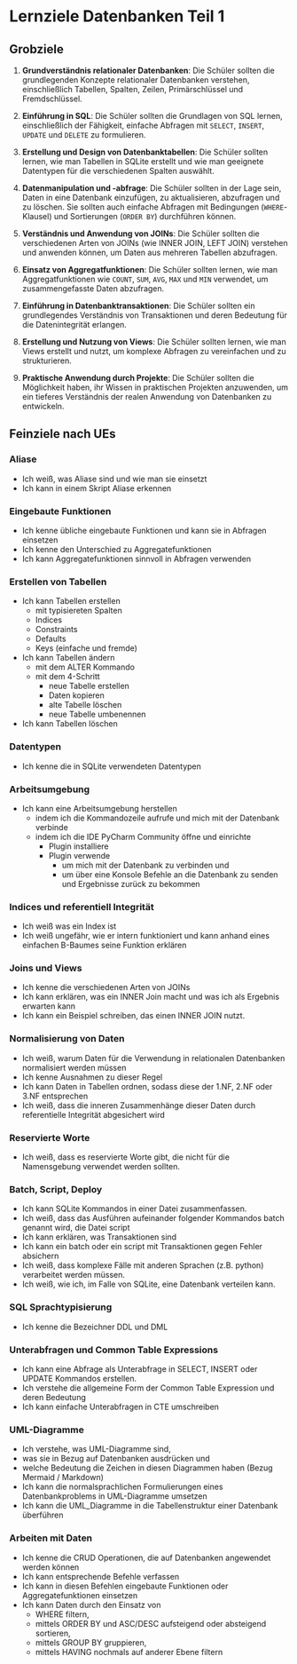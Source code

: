 # Lernziele Datenbanken Teil 1

## Grobziele

1. **Grundverständnis relationaler Datenbanken**: Die Schüler sollten die grundlegenden Konzepte relationaler
   Datenbanken verstehen, einschließlich Tabellen, Spalten, Zeilen, Primärschlüssel und Fremdschlüssel.

2. **Einführung in SQL**: Die Schüler sollten die Grundlagen von SQL lernen, einschließlich der Fähigkeit, einfache
   Abfragen mit `SELECT`, `INSERT`, `UPDATE` und `DELETE` zu formulieren.

3. **Erstellung und Design von Datenbanktabellen**: Die Schüler sollten lernen, wie man Tabellen in SQLite erstellt und
   wie man geeignete Datentypen für die verschiedenen Spalten auswählt.

4. **Datenmanipulation und -abfrage**: Die Schüler sollten in der Lage sein, Daten in eine Datenbank einzufügen, zu
   aktualisieren, abzufragen und zu löschen. Sie sollten auch einfache Abfragen mit Bedingungen (`WHERE`-Klausel) und
   Sortierungen (`ORDER BY`) durchführen können.

5. **Verständnis und Anwendung von JOINs**: Die Schüler sollten die verschiedenen Arten von JOINs (wie INNER JOIN, LEFT
   JOIN) verstehen und anwenden können, um Daten aus mehreren Tabellen abzufragen.

6. **Einsatz von Aggregatfunktionen**: Die Schüler sollten lernen, wie man Aggregatfunktionen
   wie `COUNT`, `SUM`, `AVG`, `MAX` und `MIN` verwendet, um zusammengefasste Daten abzufragen.

7. **Einführung in Datenbanktransaktionen**: Die Schüler sollten ein grundlegendes Verständnis von Transaktionen und
   deren Bedeutung für die Datenintegrität erlangen.

8. **Erstellung und Nutzung von Views**: Die Schüler sollten lernen, wie man Views erstellt und nutzt, um komplexe
   Abfragen zu vereinfachen und zu strukturieren.

9. **Praktische Anwendung durch Projekte**: Die Schüler sollten die Möglichkeit haben, ihr Wissen in praktischen
   Projekten anzuwenden, um ein tieferes Verständnis der realen Anwendung von Datenbanken zu entwickeln.

## Feinziele nach UEs

### Aliase

   - Ich weiß, was Aliase sind und wie man sie einsetzt
   - Ich kann in einem Skript Aliase erkennen
### Eingebaute Funktionen

   - Ich kenne übliche eingebaute Funktionen und kann sie in Abfragen einsetzen
   - Ich kenne den Unterschied zu Aggregatefunktionen
   - Ich kann Aggregatefunktionen sinnvoll in Abfragen verwenden
### Erstellen von Tabellen

   - Ich kann Tabellen erstellen
     - mit typisiereten Spalten
     - Indices
     - Constraints
     - Defaults
     - Keys (einfache und fremde)
   - Ich kann Tabellen ändern 
     - mit dem ALTER Kommando
     - mit dem 4-Schritt
       - neue Tabelle erstellen
       - Daten kopieren
       - alte Tabelle löschen
       - neue Tabelle umbenennen
   - Ich kann Tabellen löschen
### Datentypen
   
   - Ich kenne die in SQLite verwendeten Datentypen
### Arbeitsumgebung
   
   - Ich kann eine Arbeitsumgebung herstellen
     - indem ich die Kommandozeile aufrufe und mich mit der Datenbank verbinde
     - indem ich die IDE PyCharm Community öffne und einrichte
       - Plugin installiere
       - Plugin verwende
         - um mich mit der Datenbank zu verbinden und
         - um über eine Konsole Befehle an die Datenbank zu senden und Ergebnisse zurück zu bekommen
### Indices und referentiell Integrität

   - Ich weiß was ein Index ist
   - Ich weiß ungefähr, wie er intern funktioniert und kann anhand eines einfachen B-Baumes seine Funktion erklären
### Joins und Views

   - Ich kenne die verschiedenen Arten von JOINs
   - Ich kann erklären, was ein INNER Join macht und was ich als Ergebnis erwarten kann
   - Ich kann ein Beispiel schreiben, das einen INNER JOIN nutzt.
### Normalisierung von Daten

   - Ich weiß, warum Daten für die Verwendung in relationalen Datenbanken normalisiert werden müssen
   - Ich kenne Ausnahmen zu dieser Regel
   - Ich kann Daten in Tabellen ordnen, sodass diese der 1.NF, 2.NF oder 3.NF entsprechen
   - Ich weiß, dass die inneren Zusammenhänge dieser Daten durch referentielle Integrität abgesichert wird
### Reservierte Worte

   - Ich weiß, dass es reservierte Worte gibt, die nicht für die Namensgebung verwendet werden sollten.
### Batch, Script, Deploy

   - Ich kann SQLite Kommandos in einer Datei zusammenfassen.
   - Ich weiß, dass das Ausführen aufeinander folgender Kommandos batch genannt wird, die Datei script
   - Ich kann erklären, was Transaktionen sind
   - Ich kann ein batch oder ein script mit Transaktionen gegen Fehler absichern
   - Ich weiß, dass komplexe Fälle mit anderen Sprachen (z.B. python) verarbeitet werden müssen.
   - Ich weiß, wie ich, im Falle von SQLite, eine Datenbank verteilen kann.
### SQL Sprachtypisierung
   
   - Ich kenne die Bezeichner DDL und DML
### Unterabfragen und Common Table Expressions

   - Ich kann eine Abfrage als Unterabfrage in SELECT, INSERT oder UPDATE Kommandos erstellen.
   - Ich verstehe die allgemeine Form der Common Table Expression und deren Bedeutung 
   - Ich kann einfache Unterabfragen in CTE umschreiben
### UML-Diagramme

   - Ich verstehe, was UML-Diagramme sind,
   - was sie in Bezug auf Datenbanken ausdrücken und
   - welche Bedeutung die Zeichen in diesen Diagrammen haben (Bezug Mermaid / Markdown)
   - Ich kann die normalsprachlichen Formulierungen eines Datenbankproblems in UML-Diagramme umsetzen
   - Ich kann die UML_Diagramme in die Tabellenstruktur einer Datenbank überführen
### Arbeiten mit Daten

   - Ich kenne die CRUD Operationen, die auf Datenbanken angewendet werden können
   - Ich kann entsprechende Befehle verfassen
   - Ich kann in diesen Befehlen eingebaute Funktionen oder Aggregatefunktionen einsetzen
   - Ich kann Daten durch den Einsatz von 
     - WHERE filtern,
     - mittels ORDER BY und ASC/DESC aufsteigend oder absteigend sortieren,
     - mittels GROUP BY gruppieren,
     - mittels HAVING nochmals auf anderer Ebene filtern